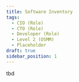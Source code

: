 ```yaml
---
title: Software Inventory
tags: 
  - CIO (Role)
  - CTO (Role)
  - Developer (Role)
  - Level 2 (OSMM)
  - Placeholder
draft: true
sidebar_position: 1
---
```


tbd

